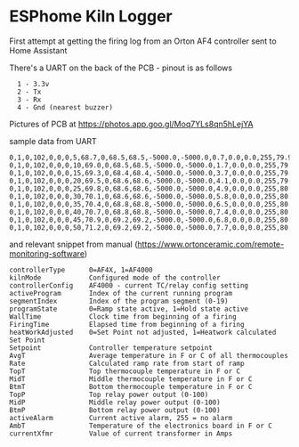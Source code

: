 # ESPhome Kiln Logger
First attempt at getting the firing log from an Orton AF4 controller sent to Home Assistant

There's a UART on the back of the PCB - pinout is as follows
```
  1 - 3.3v
  2 - Tx
  3 - Rx
  4 - Gnd (nearest buzzer)
```
Pictures of PCB at https://photos.app.goo.gl/Moq7YLs8qn5hLejYA

sample data from UART
```
0,1,0,102,0,0,0,5,68.7,0,68.5,68.5,-5000.0,-5000.0,0.7,0.0,0.0,255,79.9,0.0,0.0
0,1,0,102,0,0,0,10,69.0,0,68.5,68.5,-5000.0,-5000.0,1.7,0.0,0.0,255,79.9,0.0,0.0
0,1,0,102,0,0,0,15,69.3,0,68.4,68.4,-5000.0,-5000.0,3.7,0.0,0.0,255,79.9,0.0,0.0
0,1,0,102,0,0,0,20,69.5,0,68.6,68.6,-5000.0,-5000.0,4.1,0.0,0.0,255,79.9,0.0,0.0
0,1,0,102,0,0,0,25,69.8,0,68.6,68.6,-5000.0,-5000.0,4.9,0.0,0.0,255,80.1,0.0,0.0
0,1,0,102,0,0,0,30,70.1,0,68.6,68.6,-5000.0,-5000.0,5.8,0.0,0.0,255,80.1,0.0,0.0
0,1,0,102,0,0,0,35,70.4,0,68.8,68.8,-5000.0,-5000.0,6.5,0.0,0.0,255,80.2,0.0,0.0
0,1,0,102,0,0,0,40,70.7,0,68.8,68.8,-5000.0,-5000.0,7.4,0.0,0.0,255,80.2,0.0,0.0
0,1,0,102,0,0,0,45,70.9,0,69.2,69.2,-5000.0,-5000.0,6.8,0.0,0.0,255,80.3,0.0,0.0
0,1,0,102,0,0,0,50,71.2,0,69.2,69.2,-5000.0,-5000.0,7.7,0.0,0.0,255,80.5,0.0,0.0
```

and relevant snippet from manual (https://www.ortonceramic.com/remote-monitoring-software)
```
controllerType      0=AF4X, 1=AF4000
kilnMode            Configured mode of the controller
controllerConfig    AF4000 - current TC/relay config setting
activeProgram       Index of the current running program
segmentIndex        Index of the program segment (0-19)
programState        0=Ramp state active, 1=Hold state active
WallTime            Clock time from beginning of a firing
FiringTime          Elapsed time from beginning of a firing
heatWorkAdjusted    0=Set Point not adjusted, 1=Heatwork calculated Set Point
Setpoint            Controller temperature setpoint
AvgT                Average temperature in F or C of all thermocouples
Rate                Calculated ramp rate from start of ramp 
TopT                Top thermocouple temperature in F or C
MidT                Middle thermocouple temperature in F or C
BtmT                Bottom thermocouple temperature in F or C
TopP                Top relay power output (0-100)
MidP                Middle relay power output (0-100)
BtmP                Bottom relay power output (0-100)
activeAlarm         Current active alarm, 255 = no alarm
AmbT                Temperature of the electronics board in F or C
currentXfmr         Value of current transformer in Amps
```

